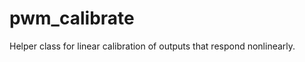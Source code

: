 pwm_calibrate
=============

Helper class for linear calibration of outputs that respond nonlinearly.
